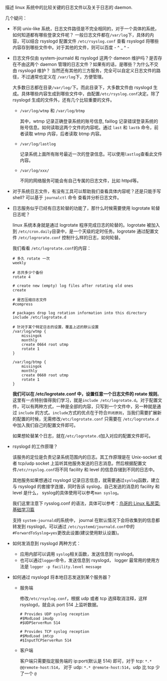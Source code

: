 描述 linux 系统中的比较关键的日志文件以及关于日志的 daemon.

几个疑问：
- 不同 unix-like 系统，日志文件路径是不完全相同的，对于一个具体的系统，如何知道都有哪些登录文件呢？
    一般日志文件都在`/var/log`下，具体的内容，可以结合 rsyslogd 配置文件 `/etc/rsyslog.conf` 查看 rsyslogd 将哪些内容存到哪些文件中。对于其他的文件，则可以百度 - ^ _ ^ - 

- 日志文件仅由 system-journald 和 rsyslogd 这两个 dameon 维护吗？是否存在不由这两个 daemon 管理的日志文件？如果有的话，是哪些？为什么不交由 rsyslogd 维护？
    当然还有其他的三方服务，完全可以自定义日志文件的路径，不过通常也定义在 `/var/log`下，方便管理。

    大多数日志都在目录`/var/log/`下。而此目录下，大多数文件由 rsyslogd 生成。具体哪些内容生成到哪些文件中，由配置`/etc/rsyslog.conf`决定。除了 rsyslogd 生成的文件外，还有几个比较重要的文件。
    - `/var/log/wtmp` 和 `/var/log/btmp`
  
        其中，wtmp 记录正确登录系统的账号信息, faillog 记录错误登录系统的账号信息。如何读取这两个文件的内容呢。通过 `last` 和 `lastb` 命令，前者读取 wtmp 内容，后者读取 btmp 内容。
    - `/var/log/lastlog`

        记录系统上面所有账号最近一次的登录信息。可以使用`lastlog`查看此文件内容。

    - `/var/log/xxx/`

        不同的网络服务可能会有自己专属的日志文件，比如 httpd等。

- 对于系统日志文件，有没有工具可以帮助我们查看具体内容呢？还是只能手写 shell?
    可以基于 `journalctl` 命令 查看并分析日志文件。
- 日志服务似乎已经有日志轮替的功能了，那什么时候需要使用 logrotate 轮替日志呢？

    linux 系统本身就是通过 logrotate 程序完成日志的轮替的。logrotate 被加入到 `/etc/cron.daily`目录中，是一个天级的定时任务。logrotate 通过配置文件 `/etc/logrorate.conf` 控制什么样的日志，如何轮替。

    我们看看 `/etc/logrotate.conf`的内容：
    ```text
    # 多久 rotate 一次
    weekly 

    # 总共多少个备份
    rotate 4

    # create new (empty) log files after rotating old ones
    create

    # 是否压缩日志文件
    #compress

    # packages drop log rotation information into this directory
    include /etc/logrotate.d

    # 针对于某个特定日志的设置，覆盖上述的默认设置
    /var/log/wtmp {
        missingok
        monthly
        create 0664 root utmp
        rotate 1
    }

    /var/log/btmp {
        missingok
        monthly
        create 0660 root utmp
        rotate 1
    }
    ```

    **我们可以在 /etc/logrotate.conf 中，设置任意一个日志文件的 rotate 规则**。这里有一点特别值得我们学习，就是`include /etc/logrotate.d`。对于配置文件，可以有两种方式，一种是全部的内容，只写到一个文件中，另一种就是通过 `include` 的方式。`include`方式的优点在于符合`开闭原则`，当我们需要扩展新的配置的时候，无需修改`/etc/logrotate.conf` 只需要在 `/etc/logrotate.d` 中加入我们自己的配置文件即可。

    如果想轮替某个日志，就在`/etc/logrotate.d`加入对应的配置文件即可。

- rsyslogd 的工作原理？
    
    该服务的定位是负责记录系统范围内的日志。其工作原理是在 Unix-socket 或者 tcp/udp socket 上监听其他服务发送的日志消息。然后根据配置文件`/etc/rsyslog.conf`将不同 facility 和 level 的信息存储到不同的日志中。
    
    其他服务如果想通过 rsyslogd 记录日志信息，就需要通过`syslog`函数，建立与 rsyslogd 的套接字连接，同时告诉 syslog，自己发送的消息的 facility 和 level 是什么， syslog的具体使用可以参考`man syslog`。

    我们这里注意下 rysslog.conf 的语法，具体可以参考：[鸟哥的 Linux 私房菜: 基础学习篇](https://tiramisutes.github.io/images/PDF/vbird-linux-basic-4e.pdf)

    支持 `system-journald`的系统中， journal 在默认情况下会将收集到的信息都转发到 rsyslogd，可以通过 `/etc/systemd/journald.conf`中的 `#ForwardToSyslog=yes`更改此设置(建议使用默认设置)。

- 如何发消息到 rsyslogd
    两种方式：
    - 应用内部可以调用 `syslog`相关函数，发送信息到 rsyslogd。
    - 也可以通过`logger`命令，发送信息到 rsyslogd， logger 最常用的使用方法是 `logger -p facility.level message`
  
- 如何通过 rsyslogd 将本地日志发送到某个服务器？
    - 服务端

        修改`/etc/rsyslog.conf`，根据 udp 或者 tcp 选择取消注释，这样 rsyslogd，就会从 port 514 上监听数据。
        ```text
        # Provides UDP syslog reception
        #$ModLoad imudp
        #$UDPServerRun 514

        # Provides TCP syslog reception
        #$ModLoad imtcp
        #$InputTCPServerRun 514
        ```
    - 客户端

        客户端只需要指定服务端的 ip:port(默认是 514) 即可，对于 tcp: `*.* @@remote-host:514`， 对于 udp: `*.* @remote-host:514`，udp 比 tcp 少了一个 `@`

    



